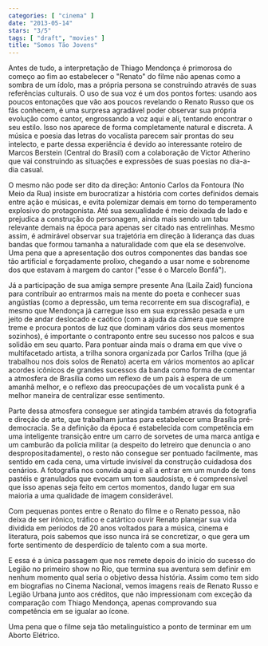 ```yaml
---
categories: [ "cinema" ]
date: "2013-05-14"
stars: "3/5"
tags: [ "draft", "movies" ]
title: "Somos Tão Jovens"
---
```

Antes de tudo, a interpretação de Thiago Mendonça é primorosa do
começo ao fim ao estabelecer o "Renato" do filme não apenas como a
sombra de um ídolo, mas a própria persona se construindo através de
suas referências culturais. O uso de sua voz é um dos pontos fortes:
usando aos poucos entonações que vão aos poucos revelando o Renato
Russo que os fãs conhecem, é uma surpresa agradável poder observar sua
própria evolução como cantor, engrossando a voz aqui e ali, tentando
encontrar o seu estilo. Isso nos aparece de forma completamente natural e
discreta. A música e poesia das letras do vocalista parecem sair prontas
do seu intelecto, e parte dessa experiência é devido ao interessante
roteiro de Marcos Berstein (Central do Brasil) com a colaboração de
Victor Atherino que vai construindo as situações e expressões de suas
poesias no dia-a-dia casual.

O mesmo não pode ser dito da direção: Antonio Carlos da Fontoura (No
Meio da Rua) insiste em burocratizar a história com cortes definidos
demais entre ação e músicas, e evita polemizar demais em torno do
temperamento explosivo do protagonista. Até sua sexualidade é meio
deixada de lado e prejudica a construção do personagem, ainda mais
sendo um tabu relevante demais na época para apenas ser citado nas
entrelinhas. Mesmo assim, é admirável observar sua trajetória em
direção à liderança das duas bandas que formou tamanha a naturalidade
com que ela se desenvolve. Uma pena que a apresentação dos outros
componentes das bandas soe tão artificial e forçadamente prolixo,
chegando a usar nome e sobrenome dos que estavam à margem do cantor
("esse é o Marcelo Bonfá").

Já a participação de sua amiga sempre presente Ana (Laila Zaid)
funciona para contribuir ao entrarmos mais na mente do poeta e
conhecer suas angústias (como a depressão, um tema recorrente em sua
discografia), e mesmo que Mendonça já carregue isso em sua expressão
pesada e um jeito de andar deslocado e caótico (com a ajuda da câmera
que sempre treme e procura pontos de luz que dominam vários dos seus
momentos sozinhos), é importante o contraponto entre seu sucesso nos
palcos e sua solidão em seu quarto. Para pontuar ainda mais o drama em
que vive o multifacetado artista, a trilha sonora organizada por Carlos
Trilha (que já trabalhou nos dois solos de Renato) acerta em vários
momentos ao aplicar acordes icônicos de grandes sucessos da banda como
forma de comentar a atmosfera de Brasília como um reflexo de um país
à espera de um amanhã melhor, e o reflexo das preocupações de um
vocalista punk é a melhor maneira de centralizar esse sentimento.

Parte dessa atmosfera consegue ser atingida também através da
fotografia e direção de arte, que trabalham juntas para estabelecer uma
Brasília pré-democracia. Se a definição da época é estabelecida com
competência em uma inteligente transição entre um carro de sorvetes
de uma marca antiga e um camburão da polícia militar (a despeito do
letreiro que denuncia o ano despropositadamente), o resto não consegue
ser pontuado facilmente, mas sentido em cada cena, uma virtude invisível
da construção cuidadosa dos cenários. A fotografia nos convida aqui
e ali a entrar em um mundo de tons pastéis e granulados que evocam
um tom saudosista, e é compreensível que isso apenas seja feito em
certos momentos, dando lugar em sua maioria a uma qualidade de imagem
considerável.

Com pequenas pontes entre o Renato do filme e o Renato pessoa, não
deixa de ser irônico, tráfico e catártico ouvir Renato planejar sua
vida dividida em períodos de 20 anos voltados para a música, cinema e
literatura, pois sabemos que isso nunca irá se concretizar, o que gera
um forte sentimento de desperdício de talento com a sua morte.

E essa é a única passagem que nos remete depois do início do sucesso
do Legião no primeiro show no Rio, que termina sua aventura sem definir
em nenhum momento qual seria o objetivo dessa história. Assim como tem
sido em biografias no Cinema Nacional, vemos imagens reais de Renato
Russo e Legião Urbana junto aos créditos, que não impressionam com
exceção da comparação com Thiago Mendonça, apenas comprovando sua
competência em se igualar ao ícone.

Uma pena que o filme seja tão metalinguístico a ponto de terminar em
um Aborto Elétrico.
